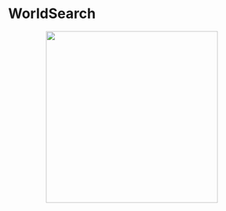 # WorldSearch

<p align="center">
  <img src="https://github.com/pekkavee/WorldSearch/blob/master/src/main/resources/static/images/world1.jpg/static/images/world2.jpg") width="350"/>
</p>
